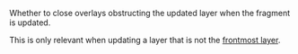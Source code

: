 Whether to close overlays obstructing the updated layer when the fragment is updated.

This is only relevant when updating a layer that is not the [frontmost layer](https://unpoly.com/up.layer.front).
